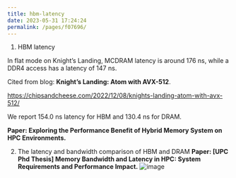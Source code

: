 ```yaml
---
title: hbm-latency
date: 2023-05-31 17:24:24
permalink: /pages/f07696/
---
```


1. HBM latency

In flat mode on Knight’s Landing, MCDRAM latency is around 176 ns, while a DDR4 access has a latency of 147 ns. 

Cited from blog: **Knight’s Landing: Atom with AVX-512**.

https://chipsandcheese.com/2022/12/08/knights-landing-atom-with-avx-512/

We report 154.0 ns latency for HBM and 130.4 ns for DRAM.

**Paper: Exploring the Performance Benefit of Hybrid Memory System on HPC Environments.**

2. The latency and bandwidth comparison of HBM and DRAM
**Paper: [UPC Phd Thesis] Memory Bandwidth and Latency in HPC: System Requirements and Performance Impact.**
![image](https://github.com/hitqshao/qishao-notes/assets/23403286/bd632087-e4e1-452d-bad6-ed1a3fffcbb7)

